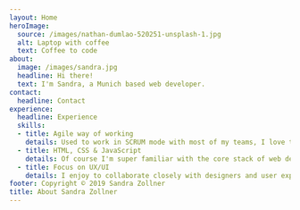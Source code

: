 ```yaml
---
layout: Home
heroImage:
  source: /images/nathan-dumlao-520251-unsplash-1.jpg
  alt: Laptop with coffee
  text: Coffee to code
about:
  image: /images/sandra.jpg
  headline: Hi there!
  text: I'm Sandra, a Munich based web developer.
contact:
  headline: Contact
experience:
  headline: Experience
  skills:
  - title: Agile way of working
    details: Used to work in SCRUM mode with most of my teams, I love the short ways of communication and quick outcomes
  - title: HTML, CSS & JavaScript
    details: Of course I'm super familiar with the core stack of web development, but I never stop teaching myself the newest frontend technologies
  - title: Focus on UX/UI
    details: I enjoy to collaborate closely with designers and user experience experts to create new things together
footer: Copyright © 2019 Sandra Zollner
title: About Sandra Zollner
---
```

